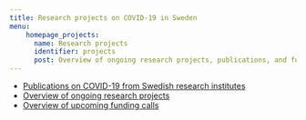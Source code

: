 ```yaml
---
title: Research projects on COVID-19 in Sweden
menu:
    homepage_projects:
      name: Research projects
      identifier: projects
      post: Overview of ongoing research projects, publications, and funding opportunities in Sweden.
---
```


- [Publications on COVID-19 from Swedish research institutes](/publications/)
- [Overview of ongoing research projects](/projects/ongoing/)
- [Overview of upcoming funding calls](/projects/funding/)

